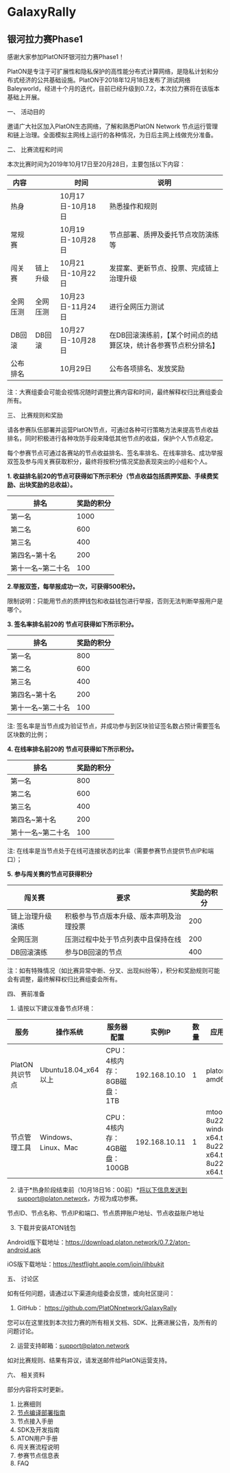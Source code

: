 # GalaxyRally
## 银河拉力赛Phase1

感谢大家参加PlatON环银河拉力赛Phase1！

 

PlatON是专注于可扩展性和隐私保护的高性能分布式计算网络，是隐私计划和分布式经济的公共基础设施。PlatON于2018年12月18日发布了测试网络Baleyworld，经进十个月的迭代，目前已经升级到0.7.2，本次拉力赛将在该版本基础上开展。

一、      活动目的

邀请广大社区加入PlatON生态网络，了解和熟悉PlatON Network 节点运行管理和链上治理。全面模拟主网线上运行的各种情况，为日后主网上线做充分准备。

 

二、      比赛流程和时间

本次比赛时间为2019年10月17日至20月28日，主要包括以下内容：

| **内容** |          | **时间**          | **说明**                                                     |
| -------- | -------- | ----------------- | ------------------------------------------------------------ |
| 热身     |          | 10月17日-10月18日 | 熟悉操作和规则                                               |
| 常规赛   |          | 10月19日-10月28日 | 节点部署、质押及委托节点攻防演练等                           |
| 闯关赛   | 链上升级 | 10月21日-10月22日 | 发提案、更新节点、投票、完成链上治理升级                     |
| 全网压测 | 全网压测 | 10月23日-11月24日 | 进行全网压力测试                                             |
| DB回滚   | DB回滚   | 10月27日-10月28日 | 在DB回滚演练前，【某个时间点的结算区块，统计各参赛节点积分排名】 |
| 公布排名 |          | 10月29日          | 公布各项排名、发放奖励                                       |

注：大赛组委会可能会视情况随时调整比赛内容和时间，最终解释权归比赛组委会所有。

 

 

三、      比赛规则和奖励

请各参赛队伍部署并运营PlatON节点，可通过各种可行策略方法来提高节点收益排名，同时积极进行各种攻防手段来降低其他节点的收益，保护个人节点稳定。

 

每个参赛节点可通过各赛站的节点收益排名、签名率排名、在线率排名、成功举报双签及参与闯关赛获取积分，最终将按积分情况奖励表现突出的小组和个人。

**1. 收益排名前20的节点可获得如下所示积分（节点收益包括质押奖励、手续费奖励、出块奖励的总收益）。**

| **排名**          | **奖励的积分** |
| ----------------- | -------------- |
| 第一名            | 1000           |
| 第二名            | 600            |
| 第三名            | 400            |
| 第四名~第十名     | 200            |
| 第十一名~第二十名 | 100            |

 

**2.举报双签，每举报成功一次，可获得500积分。**

限制说明：只能用节点的质押钱包和收益钱包进行举报，否则无法判断举报用户是哪个。

 

**3. 签名率排名前20的 节点可获得如下所示积分。**

| **排名**          | **奖励的积分** |
| ----------------- | -------------- |
| 第一名            | 800            |
| 第二名            | 600            |
| 第三名            | 400            |
| 第四名~第十名     | 200            |
| 第十一名~第二十名 | 100            |

注: 签名率是当节点成为验证节点，并成功参与到区块验证签名数占预计需要签名区块数的比例；



**4. 在线率排名前20的 节点可获得如下所示积分。**

| **排名**          | **奖励的积分** |
| ----------------- | -------------- |
| 第一名            | 800            |
| 第二名            | 600            |
| 第三名            | 400            |
| 第四名~第十名     | 200            |
| 第十一名~第二十名 | 100            |

注: 在线率是当节点处于在线可连接状态的比率（需要参赛节点提供节点IP和端口）；



**5.**    **参与闯关赛的节点可获得积分**

| **闯关赛**       | **要求**                                 | **奖励的积分** |
| ---------------- | ---------------------------------------- | -------------- |
| 链上治理升级演练 | 积极参与节点版本升级、版本声明及治理投票 | 200            |
| 全网压测         | 压测过程中处于节点列表中且保持在线       | 200            |
| DB回滚演练       | 参与DB回滚的节点                         | 400            |

 

 注：如有特殊情况（如比赛异常中断、分叉、出现纠纷等），积分和奖励规则可能会有调整，最终解释权归比赛组委会所有。

 

四、      赛前准备

1. 请按以下建议准备节点环境：

| **服务**       | **操作系统**        | **服务器配置**               | **实例IP**    | **数量** | **应用程序/版本**                                            | **备注**      |
| -------------- | ------------------- | ---------------------------- | ------------- | -------- | ------------------------------------------------------------ | ------------- |
| PlatON共识节点 | Ubuntu18.04_x64以上 | CPU：4核内存：8GB磁盘：1TB   | 192.168.10.10 | 1        | platon-ubuntu-amd64.tar.gz                                   | 开放端口16789 |
| 节点管理工具   | Windows、Linux、Mac | CPU：4核内存：4GB磁盘：100GB | 192.168.10.11 | 1        | mtool.tar.gzjdk-8u221-windows-x64.tar.gzjdk-8u221-linux-x64.tar.gzjdk-8u221-mac-x64.tar.gz |               |

 

2. 请于*热身阶段结束前（10月18日16：00前）*将以下信息发送到support@platon.network，方视为成功参赛。

节点ID、节点名称、节点IP和端口、节点质押账户地址、节点收益账户地址

 

3. 下载并安装ATON钱包

Android版下载地址：https://download.platon.network/0.7.2/aton-android.apk

iOS版下载地址：https://testflight.apple.com/join/ilhbukjt

 

五、      讨论区

如有任何问题，请通过以下渠道向组委会反馈，或向社区提问：

1. GitHub： https://github.com/PlatONnetwork/GalaxyRally

您可以在这里找到本次拉力赛的所有相关文档、SDK、比赛进展公告，及所有的问题讨论。

2. 运营支持邮箱：[support@platon.network](mailto:support@platon.network)

如对比赛规则、结果有异议，请发送邮件给PlatON运营支持。

六、      相关资料

部分内容将实时更新。

1. 比赛细则
2. [节点编译部署指南](Phase1/_PlatON节点编译部署指南)
3. 节点接入手册
4. SDK及开发指南
5. ATON用户手册
6. 闯关赛流程说明
7. 参赛节点信息表
8. FAQ